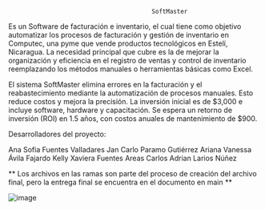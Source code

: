                                             SoftMaster
                                            

Es un Software de facturación e inventario, el cual tiene como objetivo 
automatizar los procesos de facturación y gestión de inventario en Computec, una pyme que vende productos 
tecnológicos en Estelí, Nicaragua. La necesidad principal que cubre es la de mejorar la organización y 
eficiencia en el registro de ventas y control de inventario 
reemplazando los métodos manuales o herramientas básicas como Excel.

El sistema SoftMaster elimina errores en la facturación y el reabastecimiento mediante la automatización
de procesos manuales. Esto reduce costos y mejora la precisión. La inversión inicial es de $3,000 e incluye 
software, hardware y capacitación. Se espera un retorno de inversión (ROI) en 1.5 años, con costos anuales de 
mantenimiento de $900.

Desarrolladores del proyecto:


Ana Sofia Fuentes Valladares 
Jan Carlo Paramo Gutiérrez
Ariana Vanessa Ávila Fajardo 
Kelly Xaviera Fuentes Areas
Carlos Adrian Larios Núñez

** Los archivos en las ramas son parte del proceso de creación del archivo final, pero la entrega final se 
encuentra en el documento en main **

![image](https://github.com/user-attachments/assets/2babeb06-a1e4-41fa-a904-3c0934db32d1)


